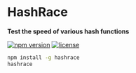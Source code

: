 # HashRace

**Test the speed of various hash functions**

[![npm version](https://badge.fury.io/js/hashrace.svg)](https://badge.fury.io/js/hashrace)
[![license](https://img.shields.io/badge/License-MIT-blue.svg)](LICENSE.txt)

```bash
npm install -g hashrace
hashrace
```
